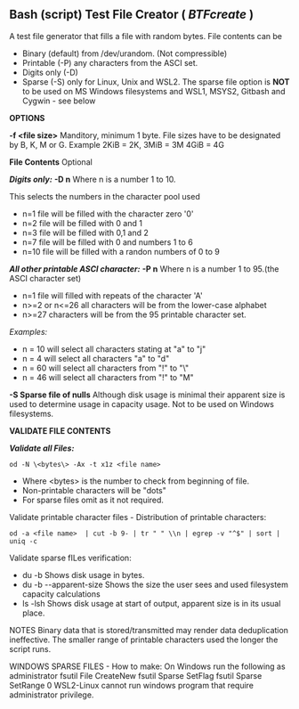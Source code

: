 ## Bash (script) Test File Creator  ( *BTFcreate* )
 A test file generator that fills a file with random bytes.  File contents can be
 
 *  Binary (default) from /dev/urandom.  (Not compressible)
 *  Printable (-P) any characters from the ASCI set.
 *  Digits only (-D)
 *  Sparse (-S) only for Linux, Unix and WSL2. The sparse file option is __NOT__ to be used on MS Windows filesystems and WSL1, MSYS2, Gitbash and Cygwin - see below

__OPTIONS__

__-f \<file size\>__   Manditory, minimum 1 byte. File sizes have to be designated by B, K, M or G. Example 2KiB = 2K, 3MiB = 3M 4GiB = 4G

__File Contents__ Optional

___Digits only:___ __-D n__     Where n is a number 1 to 10.
   
This selects the numbers in the character pool used
   
* n=1 file will be filled with the character zero '0'
* n=2 file will be filled with 0 and 1
* n=3 file will be filled with 0,1 and 2
* n=7 file will be filled with 0 and numbers 1 to 6
* n=10 file will be filled with a randon numbers of 0 to 9 

___All other printable ASCI character:___ __-P n__ Where n is a number 1 to 95.(the ASCI character set)
* n=1 file will filled with repeats of the character 'A'
* n>=2 or n<=26 all characters will be from the lower-case alphabet
* n>=27 characters will be from the 95 printable character set.
  
_Examples:_
* n = 10 will select all characters stating at "a" to "j"
* n = 4 will select all characters "a" to "d"
* n = 60 will select all characters from "!" to "\\"
* n = 46 will select all characters from "!" to "M"

__-S Sparse file of nulls__ Although disk usage is minimal their apparent size
     is used to determine usage in capacity usage.  Not to be used on Windows filesystems.

__VALIDATE FILE CONTENTS__

___Validate all Files:___

    od -N \<bytes\> -Ax -t x1z <file name>
     
* Where \<bytes\> is the number to check from beginning of file.
* Non-printable characters will be "dots"
* For sparse files omit <bytes> as it not required.

Validate printable character files - Distribution of printable characters:
   
    od -a <file name>  | cut -b 9- | tr " " \\n | egrep -v "^$" | sort | uniq -c

Validate sparse fILes verification:
  * du -b <file name>      Shows disk usage in bytes.
  * du -b --apparent-size  Shows the size the user sees and used filesystem capacity calculations
  * ls -lsh                Shows disk usage at start of output, apparent size is in its usual place.


NOTES
Binary data that is stored/transmitted may render data deduplication ineffective.
The smaller range of printable characters used the longer the script runs.

WINDOWS SPARSE FILES - How to make:
On Windows run the following as administrator
  fsutil File CreateNew  <file name> <size in bytes>
  fsutil Sparse SetFlag  <file name>
  fsutil Sparse SetRange <file name> 0 <size in bytes>
WSL2-Linux cannot run windows program that require administrator privilege.
